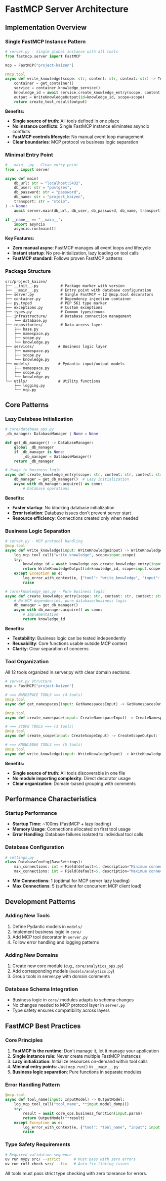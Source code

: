 # FastMCP Server Architecture

## Implementation Overview

### Single FastMCP Instance Pattern
```python
# server.py - Single global instance with all tools
from fastmcp.server import FastMCP

mcp = FastMCP("project-kaizen")

@mcp.tool
async def write_knowledge(scope: str, content: str, context: str) -> ToolResult:
    container = get_container()
    service = container.knowledge_service()
    knowledge_id = await service.create_knowledge_entry(scope, content, context)
    output = WriteKnowledgeOutput(id=knowledge_id, scope=scope)
    return create_tool_result(output)
```

**Benefits:**
- **Single source of truth**: All tools defined in one place
- **No instance conflicts**: Single FastMCP instance eliminates asyncio conflicts
- **FastMCP controls lifecycle**: No manual event loop management
- **Clear boundaries**: MCP protocol vs business logic separation

### Minimal Entry Point
```python
# __main__.py - Clean entry point
from . import server

async def main(
    db_url: str = "localhost:5432",
    db_user: str = "postgres", 
    db_password: str = "password",
    db_name: str = "project_kaizen",
    transport: str = "stdio",
) -> None:
    await server.main(db_url, db_user, db_password, db_name, transport)

if __name__ == "__main__":
    import asyncio
    asyncio.run(main())
```

**Key Features:**
- **Zero manual async**: FastMCP manages all event loops and lifecycle
- **Instant startup**: No pre-initialization, lazy loading on tool calls
- **FastMCP standard**: Follows proven FastMCP patterns

### Package Structure
```
src/project_kaizen/
├── __init__.py          # Package marker with version
├── __main__.py          # Entry point with database configuration
├── server.py            # Single FastMCP + 12 @mcp.tool decorators
├── container.py         # Dependency injection container
├── py.typed             # PEP 561 type marker
├── exceptions.py        # Custom exceptions
├── types.py             # Common types/enums
├── infrastructure/      # Database connection management
│   └── database.py
├── repositories/        # Data access layer
│   ├── base.py
│   ├── namespace.py
│   ├── scope.py
│   └── knowledge.py
├── services/           # Business logic layer
│   ├── namespace.py
│   ├── scope.py
│   └── knowledge.py
├── models/             # Pydantic input/output models
│   ├── namespace.py
│   ├── scope.py
│   └── knowledge.py
└── utils/              # Utility functions
    ├── logging.py
    └── mcp.py
```

## Core Patterns

### Lazy Database Initialization
```python
# core/database_ops.py
_db_manager: DatabaseManager | None = None

def get_db_manager() -> DatabaseManager:
    global _db_manager
    if _db_manager is None:
        _db_manager = DatabaseManager()
    return _db_manager

# Usage in business logic
async def create_knowledge_entry(scope: str, content: str, context: str) -> str:
    db_manager = get_db_manager()  # Lazy initialization
    async with db_manager.acquire() as conn:
        # Database operations
```

**Benefits:**
- **Faster startup**: No blocking database initialization
- **Error isolation**: Database issues don't prevent server start
- **Resource efficiency**: Connections created only when needed

### Business Logic Separation
```python
# server.py - MCP protocol handling
@mcp.tool
async def write_knowledge(input: WriteKnowledgeInput) -> WriteKnowledgeOutput:
    log_mcp_tool_call("write_knowledge", scope=input.scope)
    try:
        knowledge_id = await knowledge_ops.create_knowledge_entry(input.scope, input.content, input.context)
        return WriteKnowledgeOutput(id=knowledge_id, scope=input.scope)
    except Exception as e:
        log_error_with_context(e, {"tool": "write_knowledge", "input": input.model_dump()})
        raise

# core/knowledge_ops.py - Pure business logic  
async def create_knowledge_entry(scope: str, content: str, context: str) -> str:
    # No MCP dependencies, pure database/business logic
    db_manager = get_db_manager()
    async with db_manager.acquire() as conn:
        # Implementation
        return knowledge_id
```

**Benefits:**
- **Testability**: Business logic can be tested independently
- **Reusability**: Core functions usable outside MCP context
- **Clarity**: Clear separation of concerns

### Tool Organization
All 12 tools organized in server.py with clear domain sections:

```python
# server.py structure
mcp = FastMCP("project-kaizen")

# === NAMESPACE TOOLS === (4 tools)
@mcp.tool
async def get_namespaces(input: GetNamespacesInput) -> GetNamespacesOutput:

@mcp.tool  
async def create_namespace(input: CreateNamespaceInput) -> CreateNamespaceOutput:

# === SCOPE TOOLS === (3 tools)
@mcp.tool
async def create_scope(input: CreateScopeInput) -> CreateScopeOutput:

# === KNOWLEDGE TOOLS === (5 tools)
@mcp.tool
async def write_knowledge(input: WriteKnowledgeInput) -> WriteKnowledgeOutput:
```

**Benefits:**
- **Single source of truth**: All tools discoverable in one file
- **No module importing complexity**: Direct decorator usage
- **Clear organization**: Domain-based grouping with comments

## Performance Characteristics

### Startup Performance
- **Startup Time**: ~100ms (FastMCP + lazy loading)
- **Memory Usage**: Connections allocated on first tool usage
- **Error Handling**: Database failures isolated to individual tool calls

### Database Configuration
```python
# settings.py
class DatabaseConfig(BaseSettings):
    min_connections: int = Field(default=1, description="Minimum connection pool size")
    max_connections: int = Field(default=5, description="Maximum connection pool size")
```

- **Min Connections**: 1 (optimal for MCP server lazy loading)
- **Max Connections**: 5 (sufficient for concurrent MCP client load)

## Development Patterns

### Adding New Tools
1. Define Pydantic models in `models/`
2. Implement business logic in `core/`
3. Add MCP tool decorator in `server.py`
4. Follow error handling and logging patterns

### Adding New Domains
1. Create new core module (e.g., `core/analytics_ops.py`)
2. Add corresponding models (`models/analytics.py`)
3. Group tools in server.py with domain comments

### Database Schema Integration
- Business logic in `core/` modules adapts to schema changes
- No changes needed to MCP protocol layer in `server.py`
- Type safety ensures compatibility across layers

## FastMCP Best Practices

### Core Principles
1. **FastMCP is the runtime**: Don't manage it, let it manage your application
2. **Single instance rule**: Never create multiple FastMCP instances
3. **Lazy initialization**: Initialize resources on-demand within tool calls
4. **Minimal entry points**: Just `mcp.run()` in `__main__.py`
5. **Business logic separation**: Pure functions in separate modules

### Error Handling Pattern
```python
@mcp.tool
async def tool_name(input: InputModel) -> OutputModel:
    log_mcp_tool_call("tool_name", **input.model_dump())
    try:
        result = await core_ops.business_function(input.param)
        return OutputModel(**result)
    except Exception as e:
        log_error_with_context(e, {"tool": "tool_name", "input": input.model_dump()})
        raise
```

### Type Safety Requirements
```bash
# Required validation sequence
uv run mypy src/ --strict      # Must pass with zero errors
uv run ruff check src/ --fix   # Auto-fix linting issues
```

All tools must pass strict type checking with zero tolerance for errors.
